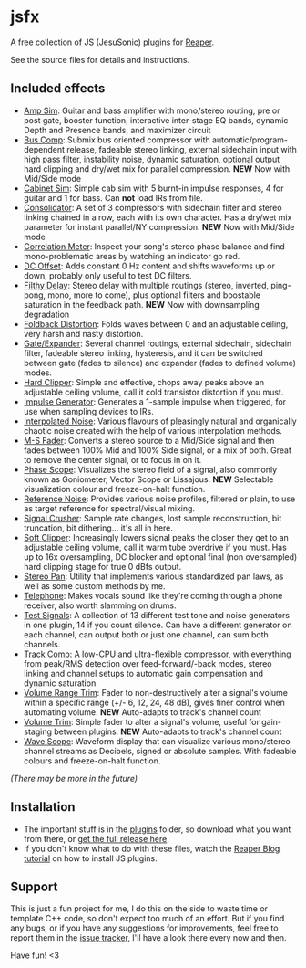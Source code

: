 # jsfx
A free collection of JS (JesuSonic) plugins for [Reaper](https://www.reaper.fm/).

See the source files for details and instructions.

## Included effects
- [Amp Sim](https://github.com/chkhld/jsfx/blob/master/plugins/amp_sim.jsfx): Guitar and bass amplifier with mono/stereo routing, pre or post gate, booster function, interactive inter-stage EQ bands, dynamic Depth and Presence bands, and maximizer circuit
- [Bus Comp](https://github.com/chkhld/jsfx/blob/master/plugins/bus_comp.jsfx): Submix bus oriented compressor with automatic/program-dependent release, fadeable stereo linking, external sidechain input with high pass filter, instability noise, dynamic saturation, optional output hard clipping and dry/wet mix for parallel compression. **NEW** Now with Mid/Side mode
- [Cabinet Sim](https://github.com/chkhld/jsfx/blob/master/plugins/cabinet_sim.jsfx): Simple cab sim with 5 burnt-in impulse responses, 4 for guitar and 1 for bass. Can **not** load IRs from file.
- [Consolidator](https://github.com/chkhld/jsfx/blob/master/plugins/consolidator.jsfx): A set of 3 compressors with sidechain filter and stereo linking chained in a row, each with its own character. Has a dry/wet mix parameter for instant parallel/NY compression. **NEW** Now with Mid/Side mode
- [Correlation Meter](https://github.com/chkhld/jsfx/blob/master/plugins/correlation_meter.jsfx): Inspect your song's stereo phase balance and find mono-problematic areas by watching an indicator go red.
- [DC Offset](https://github.com/chkhld/jsfx/blob/master/plugins/dc_offset.jsfx): Adds constant 0 Hz content and shifts waveforms up or down, probably only useful to test DC filters.
- [Filthy Delay](https://github.com/chkhld/jsfx/blob/master/plugins/filthy_delay.jsfx): Stereo delay with multiple routings (stereo, inverted, ping-pong, mono, more to come), plus optional filters and boostable saturation in the feedback path. **NEW** Now with downsampling degradation
- [Foldback Distortion](https://github.com/chkhld/jsfx/blob/master/plugins/foldback_distortion.jsfx): Folds waves between 0 and an adjustable ceiling, very harsh and nasty distortion.
- [Gate/Expander](https://github.com/chkhld/jsfx/blob/master/plugins/gate_expander.jsfx): Several channel routings, external sidechain, sidechain filter, fadeable stereo linking, hysteresis, and it can be switched between gate (fades to silence) and expander (fades to defined volume) modes.
- [Hard Clipper](https://github.com/chkhld/jsfx/blob/master/plugins/hard_clipper.jsfx): Simple and effective, chops away peaks above an adjustable ceiling volume, call it cold transistor distortion if you must.
- [Impulse Generator](https://github.com/chkhld/jsfx/blob/master/plugins/impulse_generator.jsfx): Generates a 1-sample impulse when triggered, for use when sampling devices to IRs.
- [Interpolated Noise](https://github.com/chkhld/jsfx/blob/master/plugins/interpolated_noise.jsfx): Various flavours of pleasingly natural and organically chaotic noise created with the help of various interpolation methods.
- [M-S Fader](https://github.com/chkhld/jsfx/blob/master/plugins/m-s_fader.jsfx): Converts a stereo source to a Mid/Side signal and then fades between 100% Mid and 100% Side signal, or a mix of both. Great to remove the center signal, or to focus in on it.
- [Phase Scope](https://github.com/chkhld/jsfx/blob/master/plugins/phase_scope.jsfx): Visualizes the stereo field of a signal, also commonly known as Goniometer, Vector Scope or Lissajous. **NEW** Selectable visualization colour and freeze-on-halt function.
- [Reference Noise](https://github.com/chkhld/jsfx/blob/master/plugins/reference_noise.jsfx): Provides various noise profiles, filtered or plain, to use as target reference for spectral/visual mixing.
- [Signal Crusher](https://github.com/chkhld/jsfx/blob/master/plugins/signal_crusher.jsfx): Sample rate changes, lost sample reconstruction, bit truncation, bit dithering... it's all in here.
- [Soft Clipper](https://github.com/chkhld/jsfx/blob/master/plugins/soft_clipper.jsfx): Increasingly lowers signal peaks the closer they get to an adjustable ceiling volume, call it warm tube overdrive if you must. Has up to 16x oversampling, DC blocker and optional final (non oversampled) hard clipping stage for true 0 dBfs output.
- [Stereo Pan](https://github.com/chkhld/jsfx/blob/master/plugins/stereo_pan.jsfx): Utility that implements various standardized pan laws, as well as some custom methods by me.
- [Telephone](https://github.com/chkhld/jsfx/blob/master/plugins/telephone.jsfx): Makes vocals sound like they're coming through a phone receiver, also worth slamming on drums.
- [Test Signals](https://github.com/chkhld/jsfx/blob/master/plugins/test_signals.jsfx): A collection of 13 different test tone and noise generators in one plugin, 14 if you count silence. Can have a different generator on each channel, can output both or just one channel, can sum both channels.
- [Track Comp](https://github.com/chkhld/jsfx/blob/master/plugins/track_comp.jsfx): A low-CPU and ultra-flexible compressor, with everything from peak/RMS detection over feed-forward/-back modes, stereo linking and channel setups to automatic gain compensation and dynamic saturation.
- [Volume Range Trim](https://github.com/chkhld/jsfx/blob/master/plugins/volume_range_trim.jsfx): Fader to non-destructively alter a signal's volume within a specific range (+/- 6, 12, 24, 48 dB), gives finer control when automating volume. **NEW** Auto-adapts to track's channel count
- [Volume Trim](https://github.com/chkhld/jsfx/blob/master/plugins/volume_trim.jsfx): Simple fader to alter a signal's volume, useful for gain-staging between plugins. **NEW** Auto-adapts to track's channel count
- [Wave Scope](https://github.com/chkhld/jsfx/blob/master/plugins/wave_scope.jsfx): Waveform display that can visualize various mono/stereo channel streams as Decibels, signed or absolute samples. With fadeable colours and freeze-on-halt function.

_(There may be more in the future)_

## Installation
- The important stuff is in the [plugins](https://github.com/chkhld/jsfx/blob/master/plugins/) folder, so download what you want from there, or [get the full release here](https://github.com/chkhld/jsfx/releases/).
- If you don't know what to do with these files, watch the [Reaper Blog tutorial](https://reaperblog.net/2015/06/quick-tip-how-to-install-js-plugins/) on how to install JS plugins.

## Support
This is just a fun project for me, I do this on the side to waste time or template C++ code, so don't expect too much of an effort. But if you find any bugs, or if you have any suggestions for improvements, feel free to report them in the [issue tracker](https://github.com/chkhld/jsfx/issues), I'll have a look there every now and then.

Have fun! <3
